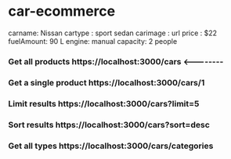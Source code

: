 # car-ecommerce

carname: Nissan
cartype : sport sedan
carimage : url
price : $22
fuelAmount: 90 L
engine: manual
capacity: 2 people

### Get all products https://localhost:3000/cars <--------

### Get a single product https://localhost:3000/cars/1

### Limit results https://localhost:3000/cars?limit=5

### Sort results https://localhost:3000/cars?sort=desc

### Get all types https://localhost:3000/cars/categories
